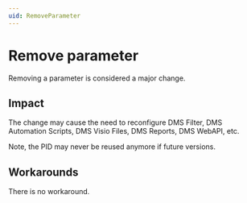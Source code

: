 ```yaml
---
uid: RemoveParameter
---
```


# Remove parameter

Removing a parameter is considered a major change.

## Impact

The change may cause the need to reconfigure DMS Filter, DMS Automation Scripts, DMS Visio Files, DMS Reports, DMS WebAPI, etc.

Note, the PID may never be reused anymore if future versions.

## Workarounds

There is no workaround.
